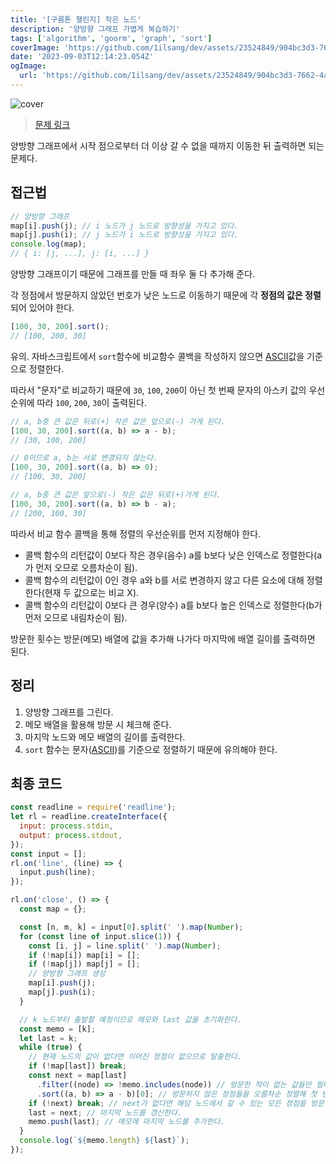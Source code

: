 ```yaml
---
title: '[구름톤 챌린지] 작은 노드'
description: '양방향 그래프 가볍게 복습하기'
tags: ['algorithm', 'goorm', 'graph', 'sort']
coverImage: 'https://github.com/1ilsang/dev/assets/23524849/904bc3d3-7662-4a68-add4-e4fb6349ff08'
date: '2023-09-03T12:14:23.054Z'
ogImage:
  url: 'https://github.com/1ilsang/dev/assets/23524849/904bc3d3-7662-4a68-add4-e4fb6349ff08'
---
```


<img class="cover" alt="cover" src="https://github.com/1ilsang/dev/assets/23524849/14e4940e-d64c-42ce-9ae9-b3db4ace0834" />

> [문제 링크](https://level.goorm.io/exam/195696/%EC%9E%91%EC%9D%80-%EB%85%B8%EB%93%9C/quiz/1)

양방향 그래프에서 시작 점으로부터 더 이상 갈 수 없을 때까지 이동한 뒤 출력하면 되는 문제다.

## 접근법

```js
// 양방향 그래프
map[i].push(j); // i 노드가 j 노드로 방향성을 가지고 있다.
map[j].push(i); // j 노드가 i 노드로 방향성을 가지고 있다.
console.log(map);
// { i: [j, ...], j: [i, ...] }
```

양방향 그래프이기 때문에 그래프를 만들 때 좌우 둘 다 추가해 준다.

각 정점에서 방문하지 않았던 번호가 낮은 노드로 이동하기 때문에 각 **정점의 값은 정렬**되어 있어야 한다.

```js
[100, 30, 200].sort();
// [100, 200, 30]
```

유의. 자바스크립트에서 `sort`함수에 비교함수 콜백을 작성하지 않으면 [ASCII](https://wikipedia.org/wiki/ASCII)값을 기준으로 정렬한다.

따라서 "문자"로 비교하기 때문에 `30`, `100`, `200`이 아닌 첫 번째 문자의 아스키 값의 우선순위에 따라 `100`, `200`, `30`이 출력된다.

```js
// a, b중 큰 값은 뒤로(+) 작은 값은 앞으로(-) 가게 된다.
[100, 30, 200].sort((a, b) => a - b);
// [30, 100, 200]

// 0이므로 a, b는 서로 변경되지 않는다.
[100, 30, 200].sort((a, b) => 0);
// [100, 30, 200]

// a, b중 큰 값은 앞으로(-) 작은 값은 뒤로(+)가게 된다.
[100, 30, 200].sort((a, b) => b - a);
// [200, 100, 30]
```

따라서 비교 함수 콜백을 통해 정렬의 우선순위를 먼저 지정해야 한다.

- 콜백 함수의 리턴값이 0보다 작은 경우(음수) a를 b보다 낮은 인덱스로 정렬한다(a가 먼저 오므로 오름차순이 됨).
- 콜백 함수의 리턴값이 0인 경우 a와 b를 서로 변경하지 않고 다른 요소에 대해 정렬한다(현재 두 값으로는 비교 X).
- 콜백 함수의 리턴값이 0보다 큰 경우(양수) a를 b보다 높은 인덱스로 정렬한다(b가 먼저 오므로 내림차순이 됨).

방문한 횟수는 방문(메모) 배열에 값을 추가해 나가다 마지막에 배열 길이를 출력하면 된다.

## 정리

1. 양방향 그래프를 그린다.
2. 메모 배열을 활용해 방문 시 체크해 준다.
3. 마지막 노드와 메모 배열의 길이를 출력한다.
4. `sort` 함수는 문자([ASCII](https://wikipedia.org/wiki/ASCII))를 기준으로 정렬하기 때문에 유의해야 한다.

## 최종 코드

```js
const readline = require('readline');
let rl = readline.createInterface({
  input: process.stdin,
  output: process.stdout,
});
const input = [];
rl.on('line', (line) => {
  input.push(line);
});

rl.on('close', () => {
  const map = {};

  const [n, m, k] = input[0].split(' ').map(Number);
  for (const line of input.slice(1)) {
    const [i, j] = line.split(' ').map(Number);
    if (!map[i]) map[i] = [];
    if (!map[j]) map[j] = [];
    // 양방향 그래프 생성
    map[i].push(j);
    map[j].push(i);
  }

  // k 노드부터 출발할 예정이므로 메모와 last 값을 초기화한다.
  const memo = [k];
  let last = k;
  while (true) {
    // 현재 노드의 값이 없다면 이어진 정점이 없으므로 탈출한다.
    if (!map[last]) break;
    const next = map[last]
      .filter((node) => !memo.includes(node)) // 방문한 적이 없는 값들만 필터링한다.
      .sort((a, b) => a - b)[0]; // 방문하지 않은 정점들을 오름차순 정렬해 첫 번째 값을 꺼낸다.
    if (!next) break; // next가 없다면 해당 노드에서 갈 수 있는 모든 정점을 방문한 상태이므로 종료한다.
    last = next; // 마지막 노드를 갱신한다.
    memo.push(last); // 메모에 마지막 노드를 추가한다.
  }
  console.log(`${memo.length} ${last}`);
});
```
